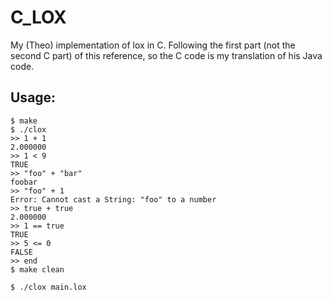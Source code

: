 # C\_LOX
My (Theo) implementation of lox in C. Following the first part (not the second C part) of this reference, so the C code is my translation of his Java code.

## Usage:
```
$ make 
$ ./clox 
>> 1 + 1
2.000000
>> 1 < 9
TRUE
>> "foo" + "bar"
foobar
>> "foo" + 1
Error: Cannot cast a String: "foo" to a number
>> true + true
2.000000
>> 1 == true
TRUE
>> 5 <= 0       
FALSE
>> end
$ make clean
```

```
$ ./clox main.lox
```
